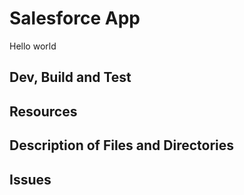 # Salesforce App
 Hello world
## Dev, Build and Test

## Resources

## Description of Files and Directories

## Issues
